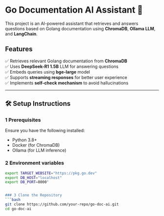 # Go Documentation AI Assistant 🚀  

This project is an AI-powered assistant that retrieves and answers questions based on Golang documentation using **ChromaDB**, **Ollama LLM**, and **LangChain**.  

## Features  
✅ Retrieves relevant Golang documentation from **ChromaDB**  
✅ Uses **DeepSeek-R1 1.5B** LLM for answering questions  
✅ Embeds queries using **bge-large** model  
✅ Supports **streaming responses** for better user experience  
✅ Implements **self-check mechanism** to avoid hallucinations  

---

## 🛠️ Setup Instructions  

### 1 Prerequisites  
Ensure you have the following installed:  
- Python 3.8+  
- Docker (for ChromaDB)  
- Ollama (for LLM inference)  


### 2 Environment variables  
```bash
export TARGET_WEBSITE="https://pkg.go.dev"
export DB_HOST="localhost"
export DB_PORT=8000"


### 3 Clone the Repository  
```bash
git clone https://github.com/your-repo/go-doc-ai.git
cd go-doc-ai



